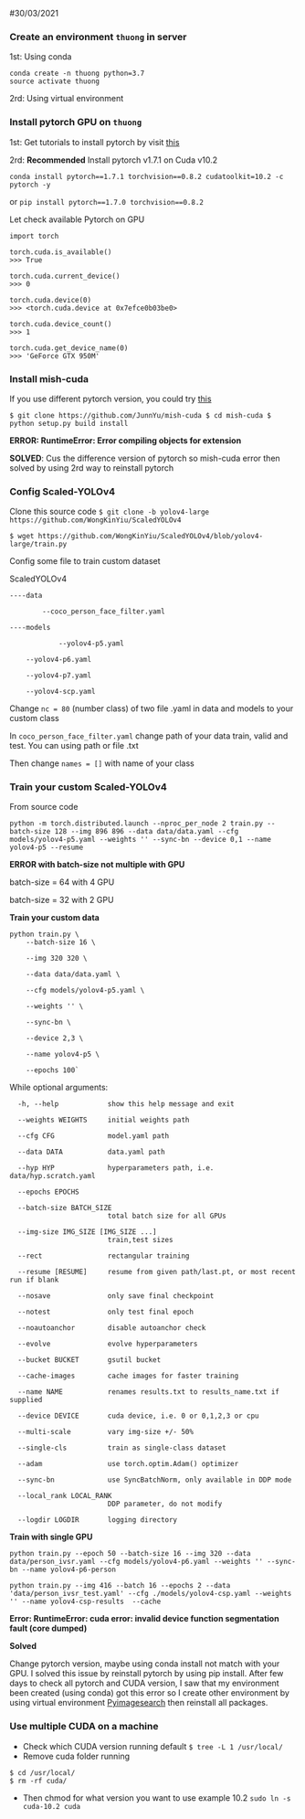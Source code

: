 #30/03/2021
### Create an environment `thuong` in server
1st: Using conda
```
conda create -n thuong python=3.7
source activate thuong

```
2rd: Using virtual environment 

### Install pytorch GPU on `thuong` 
1st: Get tutorials to install pytorch by visit [this](https://pytorch.org/get-started/locally/)

2rd: **Recommended** Install pytorch v1.7.1 on Cuda v10.2 

`conda install pytorch==1.7.1 torchvision==0.8.2 cudatoolkit=10.2 -c pytorch -y`

or `pip install pytorch==1.7.0 torchvision==0.8.2`

Let check available Pytorch on GPU
```
import torch

torch.cuda.is_available()
>>> True

torch.cuda.current_device()
>>> 0

torch.cuda.device(0)
>>> <torch.cuda.device at 0x7efce0b03be0>

torch.cuda.device_count()
>>> 1

torch.cuda.get_device_name(0)
>>> 'GeForce GTX 950M'

```
### Install mish-cuda 
If you use different pytorch version, you could try [this](https://github.com/thomasbrandon/mish-cuda)

`$ git clone https://github.com/JunnYu/mish-cuda
 $ cd mish-cuda
 $ python setup.py build install`

**ERROR: RuntimeError: Error compiling objects for extension**

**SOLVED**: Cus the difference version of pytorch so mish-cuda error then solved by using 2rd way to reinstall pytorch

### Config Scaled-YOLOv4
Clone this source code 
`$ git clone -b yolov4-large https://github.com/WongKinYiu/ScaledYOLOv4`

`$ wget https://github.com/WongKinYiu/ScaledYOLOv4/blob/yolov4-large/train.py`

Config some file to train custom dataset

ScaledYOLOv4  
  
	----data

	        --coco_person_face_filter.yaml
		    
	----models
	    
                --yolov4-p5.yaml
		    
		--yolov4-p6.yaml
		    
		--yolov4-p7.yaml
		    
		--yolov4-scp.yaml
		
Change `nc = 80` (number class) of two file .yaml in data and models to your custom class

In `coco_person_face_filter.yaml` change path of your data train, valid and test. You can using path or file .txt

Then change `names = []` with name of your class

### Train your custom Scaled-YOLOv4

From source code 

`python -m torch.distributed.launch --nproc_per_node 2 train.py --batch-size 128 --img 896 896 --data data/data.yaml --cfg models/yolov4-p5.yaml --weights '' --sync-bn --device 0,1 --name yolov4-p5 --resume`

**ERROR with batch-size not multiple with GPU**

batch-size = 64 with 4 GPU

batch-size = 32 with 2 GPU

**Train your custom data**
```
python train.py \
	--batch-size 16 \

	--img 320 320 \

	--data data/data.yaml \

	--cfg models/yolov4-p5.yaml \

	--weights '' \

	--sync-bn \

	--device 2,3 \

	--name yolov4-p5 \

	--epochs 100`
```
While optional arguments:

```
  -h, --help            show this help message and exit
  
  --weights WEIGHTS     initial weights path
  
  --cfg CFG             model.yaml path
  
  --data DATA           data.yaml path
  
  --hyp HYP             hyperparameters path, i.e. data/hyp.scratch.yaml
  
  --epochs EPOCHS
  
  --batch-size BATCH_SIZE
                        total batch size for all GPUs
			
  --img-size IMG_SIZE [IMG_SIZE ...]
                        train,test sizes
			
  --rect                rectangular training
  
  --resume [RESUME]     resume from given path/last.pt, or most recent run if blank
  
  --nosave              only save final checkpoint
  
  --notest              only test final epoch
  
  --noautoanchor        disable autoanchor check
  
  --evolve              evolve hyperparameters
  
  --bucket BUCKET       gsutil bucket
  
  --cache-images        cache images for faster training
  
  --name NAME           renames results.txt to results_name.txt if supplied
  
  --device DEVICE       cuda device, i.e. 0 or 0,1,2,3 or cpu
  
  --multi-scale         vary img-size +/- 50%
  
  --single-cls          train as single-class dataset
  
  --adam                use torch.optim.Adam() optimizer
  
  --sync-bn             use SyncBatchNorm, only available in DDP mode
  
  --local_rank LOCAL_RANK
                        DDP parameter, do not modify
			
  --logdir LOGDIR       logging directory
```
**Train with single GPU**
```
python train.py --epoch 50 --batch-size 16 --img 320 --data data/person_ivsr.yaml --cfg models/yolov4-p6.yaml --weights '' --sync-bn --name yolov4-p6-person

python train.py --img 416 --batch 16 --epochs 2 --data 'data/person_ivsr_test.yaml' --cfg ./models/yolov4-csp.yaml --weights '' --name yolov4-csp-results  --cache

```

**Error: RuntimeError: cuda error: invalid device function segmentation fault (core dumped)**

**Solved**

Change pytorch version, maybe using conda install not match with your GPU.
I solved this issue by reinstall pytorch by using pip install.
After few days to check all pytorch and CUDA version, I saw that my environment been created (using conda) got this error so I create other environment by using virtual environment [Pyimagesearch](https://www.pyimagesearch.com/2018/05/28/ubuntu-18-04-how-to-install-opencv/) then reinstall all packages.

### Use multiple CUDA on a machine 
- Check which CUDA version running default 
`$ tree -L 1 /usr/local/`
- Remove cuda folder running 
```
$ cd /usr/local/
$ rm -rf cuda/
```
- Then chmod for what version you want to use example 10.2
`sudo ln -s cuda-10.2 cuda`
